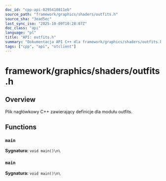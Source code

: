 ```yaml
---
doc_id: "cpp-api-0295410811eb"
source_path: "framework/graphics/shaders/outfits.h"
source_sha: "3ead5ec"
last_sync_iso: "2025-10-09T10:28:07Z"
doc_class: "api"
language: "pl"
title: "API: outfits.h"
summary: "Dokumentacja API C++ dla framework/graphics/shaders/outfits.h"
tags: ["cpp", "api", "otclient"]
---
```


# framework/graphics/shaders/outfits.h

## Overview

Plik nagłówkowy C++ zawierający definicje dla modułu outfits.

## Functions

### `main`

**Sygnatura:** `void main()\n\`

### `main`

**Sygnatura:** `void main()\n\`
